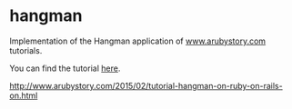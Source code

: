 # hangman
Implementation of the Hangman application of www.arubystory.com tutorials.

You can find the tutorial [here](http://www.arubystory.com/2015/02/tutorial-hangman-on-ruby-on-rails-on.html).

http://www.arubystory.com/2015/02/tutorial-hangman-on-ruby-on-rails-on.html

